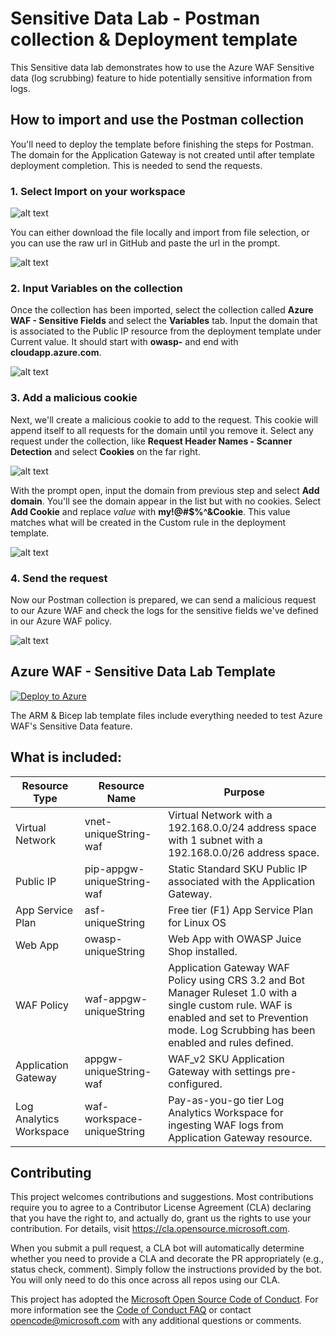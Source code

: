 # Sensitive Data Lab - Postman collection & Deployment template

This Sensitive data lab demonstrates how to use the Azure WAF Sensitive data (log scrubbing) feature to hide potentially sensitive information from logs.

## How to import and use the Postman collection
You'll need to deploy the template before finishing the steps for Postman. The domain for the Application Gateway is not created until after template deployment completion. This is needed to send the requests.
### 1. Select Import on your workspace

![alt text](https://github.com/Azure/Azure-Network-Security/blob/master/Azure%20WAF/Script%20-%20Postman%20Files%20for%20WAF%20attack%20tests/Images/Postman-Import.png?raw=true "Import")

You can either download the file locally and import from file selection, or you can use the raw url in GitHub and paste the url in the prompt.

![alt text](https://github.com/Azure/Azure-Network-Security/blob/master/Azure%20WAF/Script%20-%20Postman%20Files%20for%20WAF%20attack%20tests/Images/Postman-Import-Step.png?raw=true "Import Step")

### 2. Input Variables on the collection
Once the collection has been imported, select the collection called **Azure WAF - Sensitive Fields** and select the **Variables** tab. Input the domain that is associated to the Public IP resource from the deployment template under Current value. It should start with **owasp-** and end with **cloudapp.azure.com**. 

![alt text](https://github.com/Azure/Azure-Network-Security/blob/master/Azure%20WAF/Script%20-%20Postman%20Files%20for%20WAF%20attack%20tests/Images/Postman-DomainVariable.png?raw=true "Variables")

### 3. Add a malicious cookie
Next, we'll create a malicious cookie to add to the request. This cookie will append itself to all requests for the domain until you remove it. Select any request under the collection, like **Request Header Names - Scanner Detection** and select **Cookies** on the far right. 

![alt text](https://github.com/Azure/Azure-Network-Security/blob/master/Azure%20WAF/Script%20-%20Postman%20Files%20for%20WAF%20attack%20tests/Images/Postman-Cookie.png?raw=true "Cookie")

With the prompt open, input the domain from previous step and select **Add domain**. You'll see the domain appear in the list but with no cookies. Select **Add Cookie** and replace *value* with **my!@#$%^&Cookie**. This value matches what will be created in the Custom rule in the deployment template.

![alt text](https://github.com/Azure/Azure-Network-Security/blob/master/Azure%20WAF/Script%20-%20Postman%20Files%20for%20WAF%20attack%20tests/Images/Postman-Cookie-Value.png?raw=true "Cookie Add")

### 4. Send the request
Now our Postman collection is prepared, we can send a malicious request to our Azure WAF and check the logs for the sensitive fields we've defined in our Azure WAF policy.

![alt text](https://github.com/Azure/Azure-Network-Security/blob/master/Azure%20WAF/Script%20-%20Postman%20Files%20for%20WAF%20attack%20tests/Images/Postman-RequestSent.png?raw=true "Request")


## Azure WAF - Sensitive Data Lab Template
[![Deploy to Azure](https://aka.ms/deploytoazurebutton)](https://portal.azure.com/#create/Microsoft.Template/uri/https%3A%2F%2Fraw.githubusercontent.com%2FAzure%2FAzure-Network-Security%2Fmaster%2FAzure%2520WAF%2FScript%2520-%2520Postman%2520Files%2520for%2520WAF%2520attack%2520tests%2FSensitive%2520Data%2FLab%2520Templates%2FAzureWAF-SensitiveData-ARM.json)

The ARM & Bicep lab template files include everything needed to test Azure WAF's Sensitive Data feature.

## What is included:

| Resource Type | Resource Name | Purpose |
|---------------|---------------|---------|
| Virtual Network |  vnet-uniqueString-waf | Virtual Network with a 192.168.0.0/24 address space with 1 subnet with a 192.168.0.0/26 address space. |
| Public IP |  pip-appgw-uniqueString-waf | Static Standard SKU Public IP associated with the Application Gateway. |
| App Service Plan |  asf-uniqueString | Free tier (F1) App Service Plan for Linux OS |
| Web App |  owasp-uniqueString | Web App with OWASP Juice Shop installed. |
| WAF Policy |  waf-appgw-uniqueString | Application Gateway WAF Policy using CRS 3.2 and Bot Manager Ruleset 1.0 with a single custom rule. WAF is enabled and set to Prevention mode. Log Scrubbing has been enabled and rules defined. |
| Application Gateway | appgw-uniqueString-waf | WAF_v2 SKU Application Gateway with settings pre-configured. |
| Log Analytics Workspace | waf-workspace-uniqueString | Pay-as-you-go tier Log Analytics Workspace for ingesting WAF logs from Application Gateway resource. |

## Contributing

This project welcomes contributions and suggestions.  Most contributions require you to agree to a
Contributor License Agreement (CLA) declaring that you have the right to, and actually do, grant us
the rights to use your contribution. For details, visit https://cla.opensource.microsoft.com.

When you submit a pull request, a CLA bot will automatically determine whether you need to provide
a CLA and decorate the PR appropriately (e.g., status check, comment). Simply follow the instructions
provided by the bot. You will only need to do this once across all repos using our CLA.

This project has adopted the [Microsoft Open Source Code of Conduct](https://opensource.microsoft.com/codeofconduct/).
For more information see the [Code of Conduct FAQ](https://opensource.microsoft.com/codeofconduct/faq/) or
contact [opencode@microsoft.com](mailto:opencode@microsoft.com) with any additional questions or comments.
